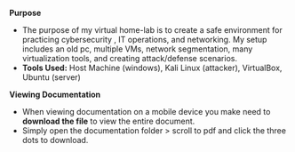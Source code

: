 
**Purpose**
- The purpose of my virtual home-lab is to create a safe environment for practicing cybersecurity , IT operations, and networking. 
My setup includes an old pc, multiple VMs, network segmentation, many virtualization tools, and creating attack/defense scenarios.
- **Tools Used:** Host Machine (windows),  Kali Linux (attacker), VirtualBox, Ubuntu (server)


**Viewing Documentation**
- When viewing documentation on a mobile device you make need to **download the file** to view the entire document.
- Simply open the documentation folder > scroll to pdf and click the three dots to download.
